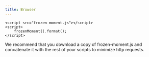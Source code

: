 ```yaml
---
title: Browser
---
```



```
<script src="frozen-moment.js"></script>
<script>
	frozenMoment().format();
</script>
```

We recommend that you download a copy of frozen-moment.js and concatenate it with the rest of your scripts to minimize http requests.
